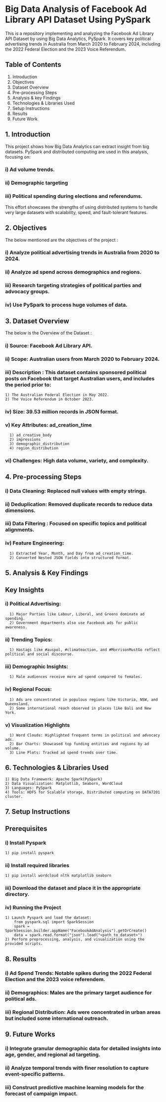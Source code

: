 # Big Data Analysis of Facebook Ad Library API Dataset Using PySpark
This is a repository implementing and analyzing the Facebook Ad Library API Dataset by using Big Data Analytics, PySpark. It covers key political advertising trends in Australia from March 2020 to February 2024, including the 2022 Federal Election and the 2023 Voice Referendum.

## Table of Contents
1. Introduction
2. Objectives
3. Dataset Overview
4. Pre-processing Steps
5. Analysis & key Findings
6. Technologies & Libraries Used
7. Setup Instructions
8. Results
9. Future Work

## 1. Introduction
This project shows how Big Data Analytics can extract insight from big datasets. PySpark and distributed computing are used in this analysis, focusing on:
### i) Ad volume trends.
### ii) Demographic targeting
### iii) Political spending during elections and referendums.
This effort showcases the strengths of using distributed systems to handle very large datasets with scalability, speed, and fault-tolerant features.

## 2. Objectives
The below mentioned are the objectives of the project : 
### i) Analyze political advertising trends in Australia from 2020 to 2024.
### ii) Analyze ad spend across demographics and regions.
### iii) Research targeting strategies of political parties and advocacy groups.
### iv) Use PySpark to process huge volumes of data.

## 3. Dataset Overview
The below is the Overview of the Dataset :
### i) Source: Facebook Ad Library API.
### ii) Scope: Australian users from March 2020 to February 2024.
### iii) Description : This dataset contains sponsored political posts on Facebook that target Australian users, and includes the period prior to:
    1) The Australian Federal Election in May 2022.
    2) The Voice Referendum in October 2023.
### iv) Size: 39.53 million records in JSON format.
### v) Key Attributes: ad_creation_time
      1) ad_creative_body
      2) impressions
      3) demographic_distribution
      4) region_distribution
### vi) Challenges: High data volume, variety, and complexity.

## 4. Pre-processing Steps
### i) Data Cleaning: Replaced null values with empty strings.
### ii) Deduplication: Removed duplicate records to reduce data dimensions.
### iii) Data Filtering : Focused on specific topics and political alignments.
### iv) Feature Engineering:
      1) Extracted Year, Month, and Day from ad_creation_time.
      2) Converted Nested JSON fields into structured format.

## 5. Analysis & Key Findings
## Key Insights
### i) Political Advertising:
      1) Major Parties like Labour, Liberal, and Greens dominate ad spending.
      2) Government departments also use Facebook ads for public awareness.
### ii) Trending Topics:
      1) Hastags like #auspol, #climateaction, and #MorrisonMustGo reflect political and social discourse.
### iii) Demographic Insights:
      1) Male audiences receive more ad spend compared to females.
### iv) Regional Focus:
      1) Ads are concentrated in populous regions like Victoria, NSW, and Queensland.
      2) Some international reach observed in places like Bali and New York.
### v) Visualization Highlights
      1) Word Clouds: Highlighted frequent terms in political and advocacy ads.
      2) Bar Charts: Showcased top funding entities and regions by ad volume.
      3) Line Plots: Tracked ad spend trends over time.

## 6. Technologies & Libraries Used
    1) Big Data Framework: Apache Spark(PySpark)
    2) Data Visualization: Matplotlib, Seaborn, WordCloud
    3) Languages: PySpark
    4) Tools: HDFS for Scalable storage, Distributed computing on DATA7201 cluster.

## 7. Setup Instructions
## Prerequisites

### i) Install Pyspark
    1) pip install pyspark
### ii) Install required libraries
    1) pip install wordcloud nltk matplotlib seaborn
### iii) Download the dataset and place it in the appropriate directory.
### iv) Running the Project
    1) Launch Pyspark and load the dataset:
        from pyspark.sql import SparkSession
        spark = SparkSession.builder.appName("FacebookAdAnalysis").getOrCreate()
        data = spark.read.format("json").load("<path_to_dataset>")
    2) Perform preprocessing, analysis, and visualization using the provided scripts.

## 8. Results
### i) Ad Spend Trends: Notable spikes during the 2022 Federal Election and the 2023 voice referendem.
### ii) Demographics: Males are the primary target audience for political ads.
### iii) Regional Distribution: Ads were concentrated in urban areas but included some international outreach.

## 9. Future Works
### i) Integrate granular demographic data for detailed insights into age, gender, and regional ad targeting.
### ii) Analyze temporal trends with finer resolution to capture event-specific patterns.
### iii) Construct predictive machine learning models for the forecast of campaign impact.




